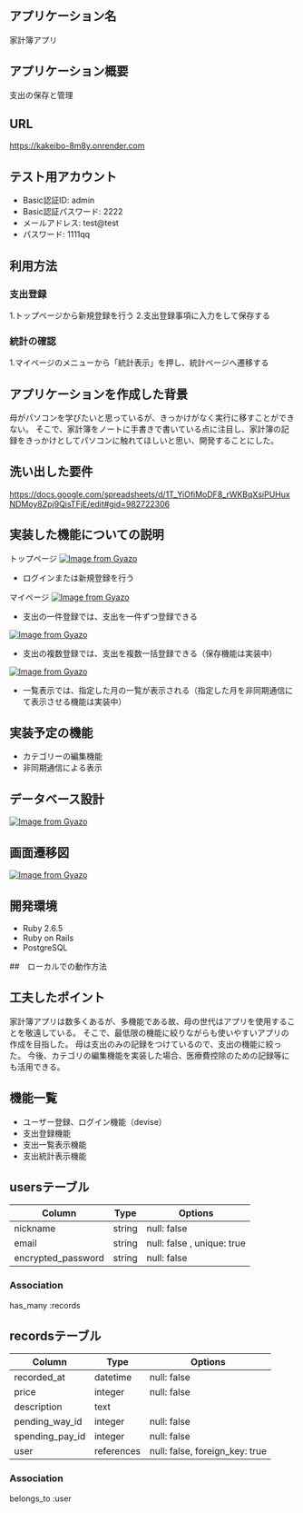 ## アプリケーション名
家計簿アプリ

## アプリケーション概要
支出の保存と管理

## URL
https://kakeibo-8m8y.onrender.com


## テスト用アカウント
* Basic認証ID: admin
* Basic認証パスワード: 2222
* メールアドレス: test@test
* パスワード: 1111qq

## 利用方法
### 支出登録
1.トップページから新規登録を行う
2.支出登録事項に入力をして保存する
### 統計の確認
1.マイページのメニューから「統計表示」を押し、統計ページへ遷移する

## アプリケーションを作成した背景
母がパソコンを学びたいと思っているが、きっかけがなく実行に移すことができない。
そこで、家計簿をノートに手書きで書いている点に注目し、家計簿の記録をきっかけとしてパソコンに触れてほしいと思い、開発することにした。

## 洗い出した要件
https://docs.google.com/spreadsheets/d/1T_YiOfiMoDF8_rWKBqXsiPUHuxNDMoy8Zpj9QisTFjE/edit#gid=982722306

## 実装した機能についての説明
トップページ
[![Image from Gyazo](https://i.gyazo.com/dfc54be132b95aa993db9b9785dfca6e.png)](https://gyazo.com/dfc54be132b95aa993db9b9785dfca6e)
- ログインまたは新規登録を行う

マイページ
[![Image from Gyazo](https://i.gyazo.com/e8c9d798d026de7f6144b7b38e6e8460.jpg)](https://gyazo.com/e8c9d798d026de7f6144b7b38e6e8460)
- 支出の一件登録では、支出を一件ずつ登録できる

[![Image from Gyazo](https://i.gyazo.com/c7912eed1a7e9310ead412d5904613de.png)](https://gyazo.com/c7912eed1a7e9310ead412d5904613de)
- 支出の複数登録では、支出を複数一括登録できる（保存機能は実装中）

[![Image from Gyazo](https://i.gyazo.com/b124329b88390c334c18f025e166c8b3.gif)](https://gyazo.com/b124329b88390c334c18f025e166c8b3)
- 一覧表示では、指定した月の一覧が表示される（指定した月を非同期通信にて表示させる機能は実装中）

## 実装予定の機能
* カテゴリーの編集機能
* 非同期通信による表示

## データベース設計
[![Image from Gyazo](https://i.gyazo.com/9f063cb0143da0c62a64ac95a7c984c9.png)](https://gyazo.com/9f063cb0143da0c62a64ac95a7c984c9)

## 画面遷移図
[![Image from Gyazo](https://i.gyazo.com/22633bf38e84c387063897e4fa6260e2.png)](https://gyazo.com/22633bf38e84c387063897e4fa6260e2)

## 開発環境
- Ruby 2.6.5
- Ruby on Rails
- PostgreSQL

##　ローカルでの動作方法

## 工夫したポイント
家計簿アプリは数多くあるが、多機能である故、母の世代はアプリを使用することを敬遠している。
そこで、最低限の機能に絞りながらも使いやすいアプリの作成を目指した。
母は支出のみの記録をつけているので、支出の機能に絞った。
今後、カテゴリの編集機能を実装した場合、医療費控除のための記録等にも活用できる。


## 機能一覧
- ユーザー登録、ログイン機能（devise）
- 支出登録機能
- 支出一覧表示機能
- 支出統計表示機能


## usersテーブル

| Column                | Type      | Options                    |
| --------------------- | --------- | -------------------------- |
| nickname              | string    | null: false                |
| email                 | string    | null: false , unique: true |
| encrypted_password    | string    | null: false                |
### Association
has_many :records


## recordsテーブル

| Column                | Type       | Options                       |
| --------------------- | ---------  | ----------------------------- |
| recorded_at           | datetime   | null: false                   |
| price                 | integer    | null: false                   |
| description           | text       |                               |
| pending_way_id        | integer    | null: false                   |
| spending_pay_id       | integer    | null: false                   |
| user                  | references | null: false, foreign_key: true|
### Association
belongs_to :user


